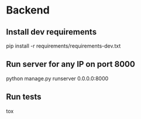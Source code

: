 # Backend

## Install dev requirements
pip install -r requirements/requirements-dev.txt

## Run server for any IP on port 8000
python manage.py runserver 0.0.0.0:8000

## Run tests
tox
